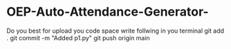 # OEP-Auto-Attendance-Generator-
Do you best 
for upload you code space 
write follwing in you terminal
git add .
git commit -m "Added p1.py"
git push origin main
